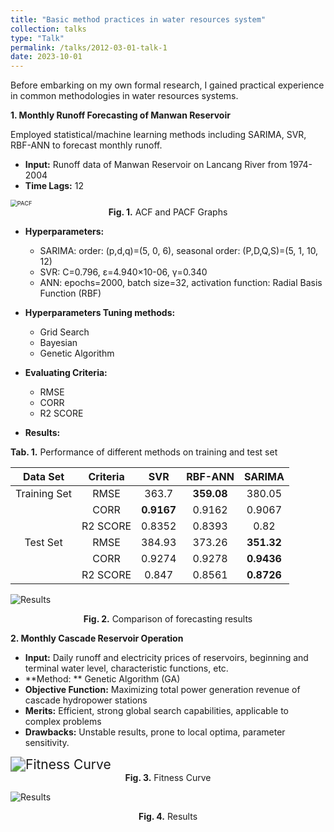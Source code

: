 ```yaml
---
title: "Basic method practices in water resources system"
collection: talks
type: "Talk"
permalink: /talks/2012-03-01-talk-1
date: 2023-10-01
---
```


Before embarking on my own formal research, I gained practical experience in common methodologies in water resources systems.

**1. Monthly Runoff Forecasting of Manwan Reservoir**

Employed statistical/machine learning methods including SARIMA, SVR, RBF-ANN to forecast monthly runoff.

- **Input:** Runoff data of Manwan Reservoir on Lancang River from 1974-2004
- **Time Lags:** 12

<img src="http://prelude0324.github.io/academic_pages/images/research_1_fig_1.svg" alt="PACF" style="zoom:67%;" />

<div style="text-align: center;">
<b>Fig. 1.</b> ACF and PACF Graphs
</div>

- **Hyperparameters:**
  - SARIMA: order: (p,d,q)=(5, 0, 6), seasonal order: (P,D,Q,S)=(5, 1, 10, 12)
  - SVR: C=0.796, ε=4.940×10-06, γ=0.340
  - ANN: epochs=2000, batch size=32, activation function: Radial Basis Function (RBF)

- **Hyperparameters Tuning methods:**
  - Grid Search
  - Bayesian
  - Genetic Algorithm
- **Evaluating Criteria:**
  - RMSE
  - CORR
  - R2 SCORE
- **Results:**

**Tab. 1.**  Performance of different methods on training and test set

|   Data Set   | Criteria |    SVR     |  RBF-ANN   |   SARIMA   |
| :----------: | :------: | :--------: | :--------: | :--------: |
| Training Set |   RMSE   |   363.7    | **359.08** |   380.05   |
|              |   CORR   | **0.9167** |   0.9162   |   0.9067   |
|              | R2 SCORE |   0.8352   |   0.8393   |    0.82    |
|   Test Set   |   RMSE   |   384.93   |   373.26   | **351.32** |
|              |   CORR   |   0.9274   |   0.9278   | **0.9436** |
|              | R2 SCORE |   0.847    |   0.8561   | **0.8726** |

![Results](http://prelude0324.github.io/academic_pages/images/research_1_fig_2.svg)

<div style="text-align: center;">
<b>Fig. 2.</b> Comparison of forecasting results
</div>

**2. Monthly Cascade Reservoir Operation**

- **Input:** Daily runoff and electricity prices of reservoirs, beginning and terminal water level, characteristic functions, etc.
- **Method: ** Genetic Algorithm (GA)
- **Objective Function:** Maximizing total power generation revenue of cascade hydropower stations
- **Merits:** Efficient, strong global search capabilities, applicable to complex problems
- **Drawbacks:** Unstable results, prone to local optima, parameter sensitivity.

<img src="http://prelude0324.github.io/academic_pages/images/research_2_fig_1.svg" alt="Fitness Curve" style="zoom:150%;" />

<div style="text-align: center;">
<b>Fig. 3.</b> Fitness Curve
</div>

![Results](http://prelude0324.github.io/academic_pages/images/research_2_fig_2.svg)



<div style="text-align: center;">
<b>Fig. 4.</b> Results
</div>

